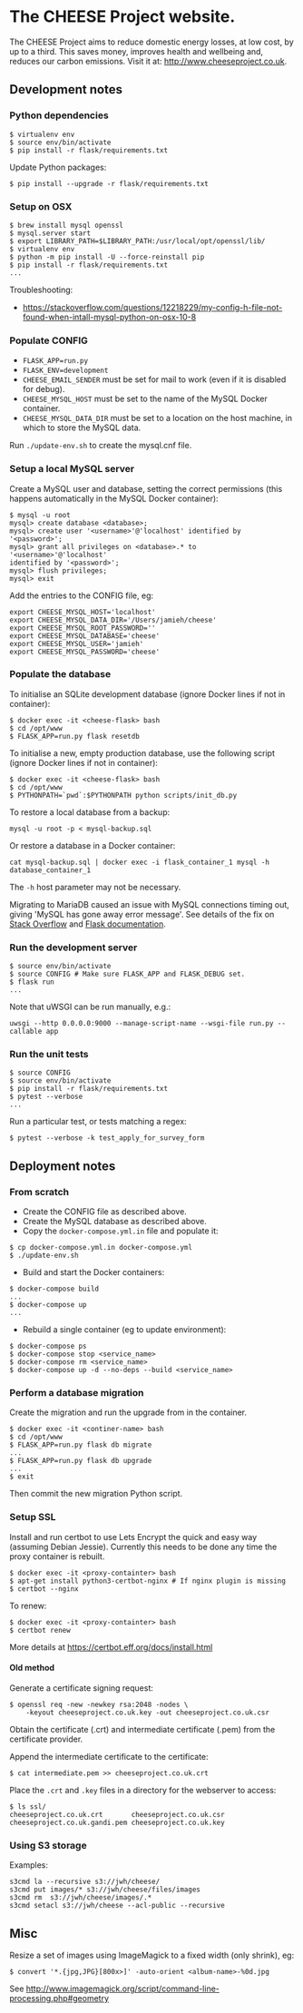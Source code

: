 # The CHEESE Project website.

The CHEESE Project aims to reduce domestic energy losses, at low cost, by up to
a third. This saves money, improves health and wellbeing and, reduces our
carbon emissions. Visit it at: http://www.cheeseproject.co.uk.

## Development notes

### Python dependencies

```
$ virtualenv env
$ source env/bin/activate
$ pip install -r flask/requirements.txt
```

Update Python packages:
```
$ pip install --upgrade -r flask/requirements.txt
```

### Setup on OSX

```
$ brew install mysql openssl
$ mysql.server start
$ export LIBRARY_PATH=$LIBRARY_PATH:/usr/local/opt/openssl/lib/
$ virtualenv env
$ python -m pip install -U --force-reinstall pip
$ pip install -r flask/requirements.txt
...
```

Troubleshooting:
- https://stackoverflow.com/questions/12218229/my-config-h-file-not-found-when-intall-mysql-python-on-osx-10-8

### Populate CONFIG

- `FLASK_APP=run.py`
- `FLASK_ENV=development`
- `CHEESE_EMAIL_SENDER` must be set for mail to work (even if it is disabled
  for debug).
- `CHEESE_MYSQL_HOST` must be set to the name of the MySQL Docker container.
- `CHEESE_MYSQL_DATA_DIR` must be set to a location on the host machine, in
  which to store the MySQL data.

Run `./update-env.sh` to create the mysql.cnf file.

### Setup a local MySQL server

Create a MySQL user and database, setting the correct permissions (this happens
automatically in the MySQL Docker container):
```
$ mysql -u root
mysql> create database <database>;
mysql> create user '<username>'@'localhost' identified by '<password>';
mysql> grant all privileges on <database>.* to '<username>'@'localhost'
identified by '<password>';
mysql> flush privileges;
mysql> exit
```

Add the entries to the CONFIG file, eg:
```
export CHEESE_MYSQL_HOST='localhost'
export CHEESE_MYSQL_DATA_DIR='/Users/jamieh/cheese'
export CHEESE_MYSQL_ROOT_PASSWORD=''
export CHEESE_MYSQL_DATABASE='cheese'
export CHEESE_MYSQL_USER='jamieh'
export CHEESE_MYSQL_PASSWORD='cheese'
```

### Populate the database

To initialise an  SQLite development database (ignore Docker lines if not in container):
```
$ docker exec -it <cheese-flask> bash
$ cd /opt/www
$ FLASK_APP=run.py flask resetdb
```

To initialise a new, empty production database, use the following script
(ignore Docker lines if not in container):
```
$ docker exec -it <cheese-flask> bash
$ cd /opt/www
$ PYTHONPATH=`pwd`:$PYTHONPATH python scripts/init_db.py
```

To restore a local database from a backup:
```
mysql -u root -p < mysql-backup.sql
```
Or restore a database in a Docker container:
```
cat mysql-backup.sql | docker exec -i flask_container_1 mysql -h database_container_1
```
The `-h` host parameter may not be necessary.

Migrating to MariaDB caused an issue with MySQL connections timing
out, giving 'MySQL has gone away error message'. See details of the
fix on [Stack Overflow][1] and [Flask documentation][2].

[1]: https://stackoverflow.com/questions/51506416/mariadb-server-times-out-client-connection-after-600-seconds
[2]: http://flask-sqlalchemy.pocoo.org/2.3/config/#timeouts

### Run the development server

```
$ source env/bin/activate
$ source CONFIG # Make sure FLASK_APP and FLASK_DEBUG set.
$ flask run
...
```
Note that uWSGI can be run manually, e.g.:
```
uwsgi --http 0.0.0.0:9000 --manage-script-name --wsgi-file run.py --callable app
```

### Run the unit tests

```
$ source CONFIG
$ source env/bin/activate
$ pip install -r flask/requirements.txt
$ pytest --verbose
...
```
Run a particular test, or tests matching a regex:
```
$ pytest --verbose -k test_apply_for_survey_form
```

## Deployment notes

### From scratch

- Create the CONFIG file as described above.
- Create the MySQL database as described above.
- Copy the `docker-compose.yml.in` file and populate it:
```
$ cp docker-compose.yml.in docker-compose.yml
$ ./update-env.sh
```
- Build and start the Docker containers:
```
$ docker-compose build
...
$ docker-compose up
...
```
- Rebuild a single container (eg to update environment):
```
$ docker-compose ps
$ docker-compose stop <service_name>
$ docker-compose rm <service_name>
$ docker-compose up -d --no-deps --build <service_name>
```

### Perform a database migration

Create the migration and run the upgrade from in the container.
```
$ docker exec -it <continer-name> bash
$ cd /opt/www
$ FLASK_APP=run.py flask db migrate
...
$ FLASK_APP=run.py flask db upgrade
...
$ exit
```
Then commit the new migration Python script.

### Setup SSL

Install and run certbot to use Lets Encrypt the quick and easy way
(assuming Debian Jessie). Currently this needs to be done any time
the proxy container is rebuilt.
```
$ docker exec -it <proxy-containter> bash
$ apt-get install python3-certbot-nginx # If nginx plugin is missing
$ certbot --nginx
```
To renew:
```
$ docker exec -it <proxy-containter> bash
$ certbot renew
```
More details at https://certbot.eff.org/docs/install.html

#### Old method

Generate a certificate signing request:
```
$ openssl req -new -newkey rsa:2048 -nodes \
	-keyout cheeseproject.co.uk.key -out cheeseproject.co.uk.csr
```

Obtain the certificate (.crt) and intermediate certificate (.pem) from the
certificate provider.

Append the intermediate certificate to the certificate:
```
$ cat intermediate.pem >> cheeseproject.co.uk.crt
```
Place the `.crt` and `.key` files in a directory for the webserver to access:
```
$ ls ssl/
cheeseproject.co.uk.crt       cheeseproject.co.uk.csr
cheeseproject.co.uk.gandi.pem cheeseproject.co.uk.key
```

### Using S3 storage

Examples:
```
s3cmd la --recursive s3://jwh/cheese/
s3cmd put images/* s3://jwh/cheese/files/images
s3cmd rm  s3://jwh/cheese/images/.*
s3cmd setacl s3://jwh/cheese --acl-public --recursive
```

## Misc

Resize a set of images using ImageMagick to a fixed width (only shrink), eg:
```
$ convert '*.{jpg,JPG}[800x>]' -auto-orient <album-name>-%0d.jpg
```
See http://www.imagemagick.org/script/command-line-processing.php#geometry
